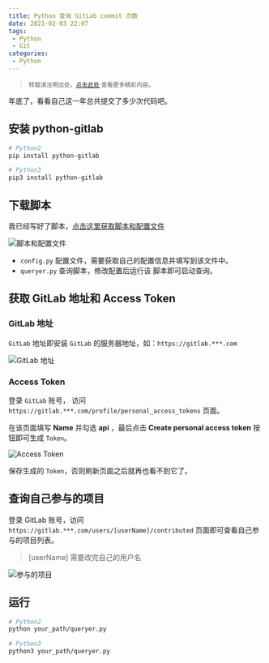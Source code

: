 ```yaml
---
title: Python 查询 GitLab commit 次数
date: 2021-02-03 22:07
tags:
 - Python
 - Git
categories:
 - Python
---
```


> <small>转载请注明出处，[点击此处](https://shichaohui.github.io/) 查看更多精彩内容。</small>

年底了，看看自己这一年总共提交了多少次代码吧。

## 安装 python-gitlab

```bash
# Python2
pip install python-gitlab

# Python3
pip3 install python-gitlab
```

## 下载脚本

我已经写好了脚本，[点击这里获取脚本和配置文件](https://github.com/shichaohui/PythonUtils/tree/main/gitlab/commit)

![脚本和配置文件](https://p3-juejin.byteimg.com/tos-cn-i-k3u1fbpfcp/3b0d91a41264462fa2e883cd6a6e889f~tplv-k3u1fbpfcp-zoom-in-crop-mark:1512:0:0:0.awebp)

* `config.py` 配置文件，需要获取自己的配置信息并填写到该文件中。
* `queryer.py` 查询脚本，修改配置后运行该 脚本即可启动查询。

## 获取 GitLab 地址和 Access Token

### GitLab 地址

`GitLab` 地址即安装 `GitLab` 的服务器地址，如：`https://gitlab.***.com`

![GitLab 地址](https://p3-juejin.byteimg.com/tos-cn-i-k3u1fbpfcp/e3f5fd09f40d4b7d92894387fd9964ad~tplv-k3u1fbpfcp-zoom-in-crop-mark:1512:0:0:0.awebp)

### Access Token

登录 `GitLab` 账号， 访问 `https://gitlab.***.com/profile/personal_access_tokens` 页面。

在该页面填写 **Name** 并勾选 **api** ，最后点击 **Create personal access token** 按钮即可生成 `Token`。

![Access Token](https://p3-juejin.byteimg.com/tos-cn-i-k3u1fbpfcp/7299ac23b04d4382b608d30dfaddd97c~tplv-k3u1fbpfcp-zoom-in-crop-mark:1512:0:0:0.awebp)

保存生成的 `Token`，否则刷新页面之后就再也看不到它了。

## 查询自己参与的项目

登录 GitLab 账号，访问 `https://gitlab.***.com/users/[userName]/contributed` 页面即可查看自己参与的项目列表。

> [userName] 需要改完自己的用户名

![参与的项目](https://p3-juejin.byteimg.com/tos-cn-i-k3u1fbpfcp/61681989274f4a8ca8b5763882e73f8b~tplv-k3u1fbpfcp-zoom-in-crop-mark:1512:0:0:0.awebp)

## 运行

```bash
# Python2
python your_path/queryer.py

# Python3
python3 your_path/queryer.py
```
